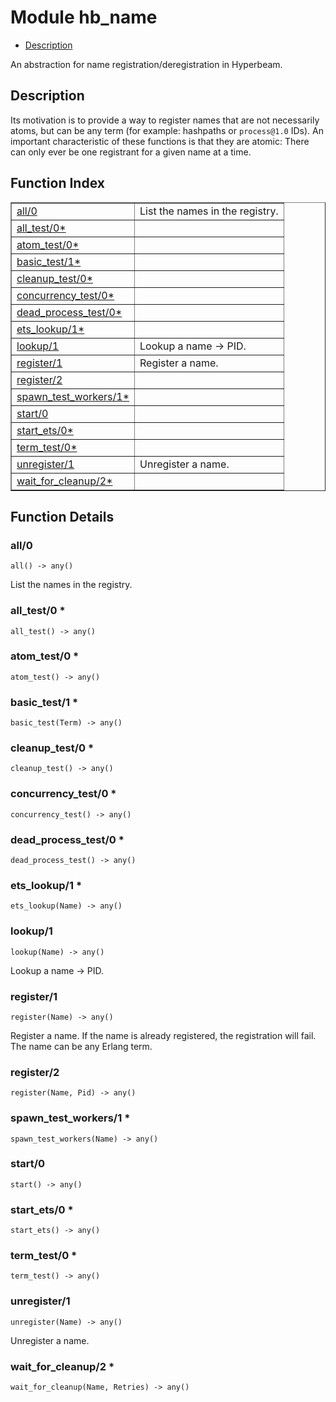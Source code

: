 

# Module hb_name #
* [Description](#description)

An abstraction for name registration/deregistration in Hyperbeam.

<a name="description"></a>

## Description ##
Its motivation is to provide a way to register names that are not necessarily
atoms, but can be any term (for example: hashpaths or `process@1.0` IDs).
An important characteristic of these functions is that they are atomic:
There can only ever be one registrant for a given name at a time.<a name="index"></a>

## Function Index ##


<table width="100%" border="1" cellspacing="0" cellpadding="2" summary="function index"><tr><td valign="top"><a href="#all-0">all/0</a></td><td>List the names in the registry.</td></tr><tr><td valign="top"><a href="#all_test-0">all_test/0*</a></td><td></td></tr><tr><td valign="top"><a href="#atom_test-0">atom_test/0*</a></td><td></td></tr><tr><td valign="top"><a href="#basic_test-1">basic_test/1*</a></td><td></td></tr><tr><td valign="top"><a href="#cleanup_test-0">cleanup_test/0*</a></td><td></td></tr><tr><td valign="top"><a href="#concurrency_test-0">concurrency_test/0*</a></td><td></td></tr><tr><td valign="top"><a href="#dead_process_test-0">dead_process_test/0*</a></td><td></td></tr><tr><td valign="top"><a href="#ets_lookup-1">ets_lookup/1*</a></td><td></td></tr><tr><td valign="top"><a href="#lookup-1">lookup/1</a></td><td>Lookup a name -> PID.</td></tr><tr><td valign="top"><a href="#register-1">register/1</a></td><td>Register a name.</td></tr><tr><td valign="top"><a href="#register-2">register/2</a></td><td></td></tr><tr><td valign="top"><a href="#spawn_test_workers-1">spawn_test_workers/1*</a></td><td></td></tr><tr><td valign="top"><a href="#start-0">start/0</a></td><td></td></tr><tr><td valign="top"><a href="#start_ets-0">start_ets/0*</a></td><td></td></tr><tr><td valign="top"><a href="#term_test-0">term_test/0*</a></td><td></td></tr><tr><td valign="top"><a href="#unregister-1">unregister/1</a></td><td>Unregister a name.</td></tr><tr><td valign="top"><a href="#wait_for_cleanup-2">wait_for_cleanup/2*</a></td><td></td></tr></table>


<a name="functions"></a>

## Function Details ##

<a name="all-0"></a>

### all/0 ###

`all() -> any()`

List the names in the registry.

<a name="all_test-0"></a>

### all_test/0 * ###

`all_test() -> any()`

<a name="atom_test-0"></a>

### atom_test/0 * ###

`atom_test() -> any()`

<a name="basic_test-1"></a>

### basic_test/1 * ###

`basic_test(Term) -> any()`

<a name="cleanup_test-0"></a>

### cleanup_test/0 * ###

`cleanup_test() -> any()`

<a name="concurrency_test-0"></a>

### concurrency_test/0 * ###

`concurrency_test() -> any()`

<a name="dead_process_test-0"></a>

### dead_process_test/0 * ###

`dead_process_test() -> any()`

<a name="ets_lookup-1"></a>

### ets_lookup/1 * ###

`ets_lookup(Name) -> any()`

<a name="lookup-1"></a>

### lookup/1 ###

`lookup(Name) -> any()`

Lookup a name -> PID.

<a name="register-1"></a>

### register/1 ###

`register(Name) -> any()`

Register a name. If the name is already registered, the registration
will fail. The name can be any Erlang term.

<a name="register-2"></a>

### register/2 ###

`register(Name, Pid) -> any()`

<a name="spawn_test_workers-1"></a>

### spawn_test_workers/1 * ###

`spawn_test_workers(Name) -> any()`

<a name="start-0"></a>

### start/0 ###

`start() -> any()`

<a name="start_ets-0"></a>

### start_ets/0 * ###

`start_ets() -> any()`

<a name="term_test-0"></a>

### term_test/0 * ###

`term_test() -> any()`

<a name="unregister-1"></a>

### unregister/1 ###

`unregister(Name) -> any()`

Unregister a name.

<a name="wait_for_cleanup-2"></a>

### wait_for_cleanup/2 * ###

`wait_for_cleanup(Name, Retries) -> any()`

